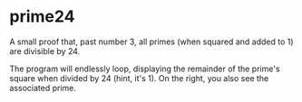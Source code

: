 # prime24

A small proof that, past number 3, all primes (when squared and added to 1) are divisible by 24.

The program will endlessly loop, displaying the remainder of the prime's square when divided by 24 (hint, it's 1).
On the right, you also see the associated prime.
